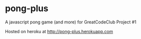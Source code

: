 pong-plus
=========

A javascript pong game (and more) for GreatCodeClub Project #1

Hosted on heroku at http://pong-plus.herokuapp.com
